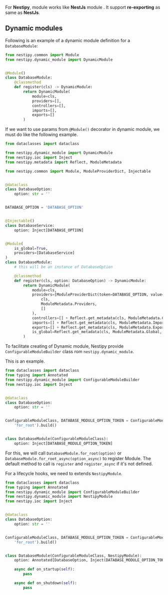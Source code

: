 For **Nestipy**, module works like **NestJs** module . It support **re-exporting** as same as <b>NestJs</b>.

## Dynamic modules

Following is an example of a dynamic module definition for a `DatabaseModule`:

```python
from nestipy.common import Module
from nestipy.dynamic_module import DynamicModule


@Module()
class DatabaseModule:
    @classmethod
    def register(cls) -> DynamicModule:
        return DynamicModule(
            module=cls,
            providers=[],
            controllers=[],
            imports=[],
            exports=[]
        )
```

If we want to use params from `@Module()` decorator in dynamic module, we must do like the following example.

```python
from dataclasses import dataclass

from nestipy.dynamic_module import DynamicModule
from nestipy.ioc import Inject
from nestipy.metadata import Reflect, ModuleMetadata

from nestipy.common import Module, ModuleProviderDict, Injectable


@dataclass
class DatabaseOption:
    option: str = ''


DATABASE_OPTION = 'DATABASE_OPTION'


@Injectable()
class DatabaseService:
    option: Inject[DATABASE_OPTION]


@Module(
    is_global=True,
    providers=[DatabaseService]
)
class DatabaseModule:
    # this will be an instance of DatabaseOption 

    @classmethod
    def register(cls, option: DatabaseOption) -> DynamicModule:
        return DynamicModule(
            module=cls,
            providers=[ModuleProviderDict(token=DATABASE_OPTION, value=option)] + Reflect.get_metadata(
                cls,
                ModuleMetadata.Providers,
                []
            ),
            controllers=[] + Reflect.get_metadata(cls, ModuleMetadata.Controllers, []),
            imports=[] + Reflect.get_metadata(cls, ModuleMetadata.Imports, []),
            exports=[] + Reflect.get_metadata(cls, ModuleMetadata.Exports, []),
            is_global=Reflect.get_metadata(cls, ModuleMetadata.Global, False)
        )
```

To facilitate creating of Dynamic module, Nestipy provide `ConfigurableModuleBuilder` class rom `nestipy.dynamic_module`.

This is an example.

```python
from dataclasses import dataclass
from typing import Annotated
from nestipy.dynamic_module import ConfigurableModuleBuilder
from nestipy.ioc import Inject


@dataclass
class DatabaseOption:
    option: str = ''


ConfigurableModuleClass, DATABASE_MODULE_OPTION_TOKEN = ConfigurableModuleBuilder[DatabaseOption]().set_method(
    'for_root').build()


class DatabaseModule(ConfigurableModuleClass):
    option: Inject[DATABASE_MODULE_OPTION_TOKEN]

```

For this, we will call `DatabaseModule.for_root(option)` or `DatabaseModule.for_root_async(option_async)` to register
Module. The default method to call is `register` and `register_async` if it's not defined.

For a lifecycle hooks, we need to extends `NestipyModule`.

```python
from dataclasses import dataclass
from typing import Annotated
from nestipy.dynamic_module import ConfigurableModuleBuilder
from nestipy.dynamic_module import NestipyModule
from nestipy.ioc import Inject


@dataclass
class DatabaseOption:
    option: str = ''


ConfigurableModuleClass, DATABASE_MODULE_OPTION_TOKEN = ConfigurableModuleBuilder[DatabaseOption]().set_method(
    'for_root').build()


class DatabaseModule(ConfigurableModuleClass, NestipyModule):
    option: Annotated[DatabaseOption, Inject(DATABASE_MODULE_OPTION_TOKEN)]

    async def on_startup(self):
        pass

    async def on_shutdown(self):
        pass


```

<br/>
<br/>